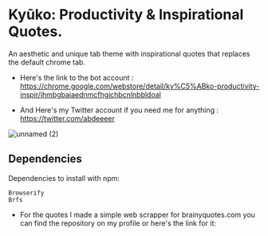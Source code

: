 # Kyūko: Productivity & Inspirational Quotes.
An aesthetic and unique tab theme with inspirational quotes that replaces the default chrome tab.

 - Here's the link to the bot account : 
https://chrome.google.com/webstore/detail/ky%C5%ABko-productivity-inspir/jhmbgbaiaednmcfhgjchbcnlnbbldoal

- And Here's my Twitter account if you need me for anything :
https://twitter.com/abdeeeer


![unnamed (2)](https://user-images.githubusercontent.com/93224202/197344461-0034f481-287f-4476-b89e-1b70efe57b18.jpg)

## Dependencies
Dependencies to install with npm:
```
Browserify
Brfs
```

- For the quotes I made a simple web scrapper for brainyquotes.com you can find the repository on my profile or here's the link for it:
